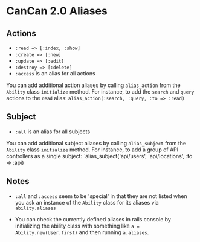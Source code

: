 # CanCan 2.0 Aliases
## Actions
* `:read => [:index, :show]`
* `:create => [:new]`
* `:update => [:edit]`
* `:destroy => [:delete]`
* `:access` is an alias for all actions

You can add additional action aliases by calling `alias_action` from the `Ability` class `initialize` method. For instance, to add the `search` and `query` actions to the `read` alias: `alias_action(:search, :query, :to => :read)`

## Subject
* `:all` is an alias for all subjects

You can add additional subject aliases by calling `alias_subject` from the `Ability` class `initialize` method. For instance, to add a group of API controllers as a single subject: `alias_subject('api/users', 'api/locations', :to => :api)

## Notes
* `:all` and `:access` seem to be 'special' in that they are not listed when you ask an instance of the `Ability` class for its aliases via `ability.aliases`

* You can check the currently defined aliases in rails console by initializing the ability class with something like `a = Ability.new(User.first)` and then running `a.aliases`.

